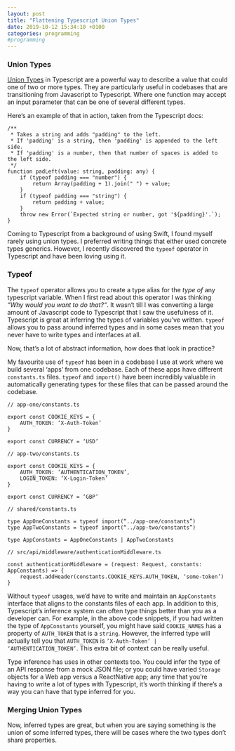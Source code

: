 ```yaml
---
layout: post
title: "Flattening Typescript Union Types"
date: 2019-10-12 15:34:10 +0100
categories: programming
#programming
---
```


### Union Types

[Union Types](https://www.typescriptlang.org/docs/handbook/advanced-types.html#union-types) in Typescript are a powerful way to describe a value that could one of two or more types. They are particularly useful in codebases that are transitioning from Javascript to Typescript. Where one function may accept an input parameter that can be one of several different types. 

Here‘s an example of that in action, taken from the Typescript docs:
```
/**
 * Takes a string and adds "padding" to the left.
 * If 'padding' is a string, then 'padding' is appended to the left side.
 * If 'padding' is a number, then that number of spaces is added to the left side.
 */
function padLeft(value: string, padding: any) {
    if (typeof padding === "number") {
        return Array(padding + 1).join(" ") + value;
    }
    if (typeof padding === "string") {
        return padding + value;
    }
    throw new Error(`Expected string or number, got '${padding}'.`);
}
```

Coming to Typescript from a background of using Swift, I found myself rarely using union types. I preferred writing things that either used concrete types generics. However, I recently discovered the `typeof` operator in Typescript and have been loving using it. 

### Typeof

The `typeof` operator allows you to create a type alias for the _type of_ any typescript variable. When I first read about this operator I was thinking _“Why would you want to do that?“_. It wasn‘t till I was converting a large amount of Javascript code to Typescript that I saw the usefulness of it. Typescript is great at inferring the types of variables you’ve written. `typeof` allows you to pass around inferred types and in some cases mean that you never have to write types and interfaces at all.

Now, that’s a lot of abstract information, how does that look in practice?

My favourite use of `typeof` has been in a codebase I use at work where we build several ‘apps’ from one codebase. Each of these apps have different `constants.ts` files. `typeof` and `import()` have been incredibly valuable in automatically generating types for these files that can be passed around the codebase.

``` 
// app-one/constants.ts

export const COOKIE_KEYS = {
	AUTH_TOKEN: ‘X-Auth-Token’
} 

export const CURRENCY = ‘USD’
```

```
// app-two/constants.ts

export const COOKIE_KEYS = {
	AUTH_TOKEN: ‘AUTHENTICATION_TOKEN’,
	LOGIN_TOKEN: ‘X-Login-Token’
}

export const CURRENCY = ‘GBP’
```

```
// shared/constants.ts

type AppOneConstants = typeof import(“../app-one/constants”)
type AppTwoConstants = typeof import(“../app-two/constants”)

type AppConstants = AppOneConstants | AppTwoConstants

```

```
// src/api/middleware/authenticationMiddleware.ts

const authenticationMiddleware = (request: Request, constants: AppConstants) => {
	request.addHeader(constants.COOKIE_KEYS.AUTH_TOKEN, ‘some-token’)
}
```

Without `typeof` usages, we’d have to write and maintain an `AppConstants` interface that aligns to the constants files of each app. In addition to this, Typescript’s inference system can often type things better than you as a developer can. For example, in the above code snippets, if you had written the type of `AppConstants` yourself, you might have said `COOKIE_NAMES` has a property of `AUTH_TOKEN` that is a `string`. However, the inferred type will actually tell you that `AUTH_TOKEN` is `’X-Auth-Token’ | ‘AUTHENTICATION_TOKEN’`. This extra bit of context can be really useful.

Type inference has uses in other contexts too. You could infer the type of an API response from a mock JSON file; or you could have varied `Storage` objects for a Web app versus a ReactNative app; any time that you’re having to write a lot of types with Typescript, it’s worth thinking if there’s a way you can have that type inferred for you.

### Merging Union Types

Now, inferred types are great, but when you are saying something is the union of some inferred types, there will be cases where the two types don’t share properties. 